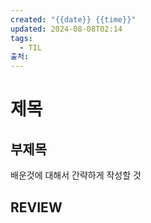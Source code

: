 ```yaml
---
created: "{{date}} {{time}}"
updated: 2024-08-08T02:14
tags:
  - TIL
출처: 
---
```

# 제목
## 부제목
배운것에 대해서 간략하게 작성할 것
## REVIEW

